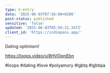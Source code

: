 ```yaml
---
type: h-entry
date: '2025-06-03T07:56:00+0200'
post-status: published
sensitive: 'false'
updated: '2025-06-03T05:56:21.347Z'
client_id: 'https://indiepass.app/'
---
```

Dating optimism! 

https://loops.video/v/8HV0jqnEbn 

#loops #dating #love #polyamory #lgbtq #lgbtqia
